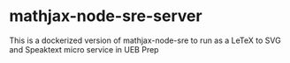 # mathjax-node-sre-server
This is a dockerized version of mathjax-node-sre to run as a LeTeX to SVG and Speaktext micro service in UEB Prep
